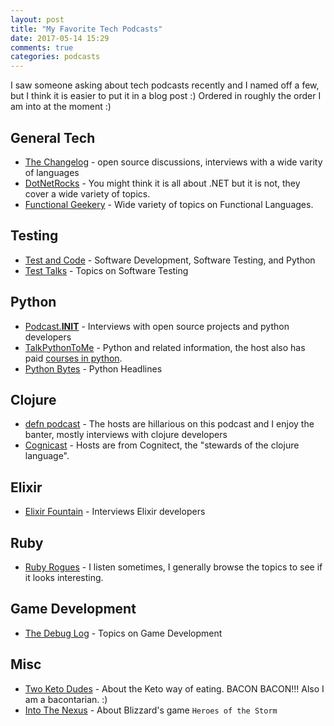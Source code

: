 ```yaml
---
layout: post
title: "My Favorite Tech Podcasts"
date: 2017-05-14 15:29
comments: true
categories: podcasts
---
```


I saw someone asking about tech podcasts recently and I named off a few, but I think it is easier to put it in a blog post :) Ordered in roughly the order I am into at the moment :)

## General Tech
* [The Changelog](https://changelog.com/) - open source discussions, interviews with a wide varity of languages
* [DotNetRocks](https://www.dotnetrocks.com/) - You might think it is all about .NET but it is not, they cover a wide variety of topics.
* [Functional Geekery](https://www.functionalgeekery.com/) - Wide variety of topics on Functional Languages.

## Testing
* [Test and Code](http://pythontesting.net/test-podcast/) - Software Development, Software Testing, and Python
* [Test Talks](https://joecolantonio.com/testtalks/) - Topics on Software Testing

## Python
* [Podcast.__INIT__](https://www.podcastinit.com/) - Interviews with open source projects and python developers
* [TalkPythonToMe](https://talkpython.fm/) - Python and related information, the host also has paid [courses in python](https://training.talkpython.fm/).
* [Python Bytes](https://pythonbytes.fm/) - Python Headlines

## Clojure 
* [defn podcast](https://defn.audio/) - The hosts are hillarious on this podcast and I enjoy the banter, mostly interviews with clojure developers
* [Cognicast](http://blog.cognitect.com/cognicast/) - Hosts are from Cognitect, the "stewards of the clojure language". 

## Elixir
* [Elixir Fountain](https://soundcloud.com/elixirfountain) - Interviews Elixir developers

## Ruby 
* [Ruby Rogues](https://devchat.tv/ruby-rogues) - I listen sometimes, I generally browse the topics to see if it looks interesting.

## Game Development
* [The Debug Log](http://thedebuglog.com/) - Topics on Game Development

## Misc
* [Two Keto Dudes](http://2ketodudes.com/) - About the Keto way of eating. BACON BACON!!! Also I am a bacontarian. :) 
* [Into The Nexus](http://amove.tv/itn/) - About Blizzard's game `Heroes of the Storm` 
